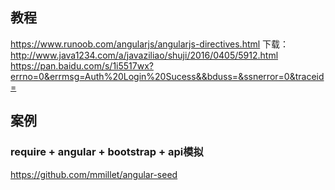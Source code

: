 ## 教程
https://www.runoob.com/angularjs/angularjs-directives.html
下载：
http://www.java1234.com/a/javaziliao/shuji/2016/0405/5912.html
https://pan.baidu.com/s/1i5517wx?errno=0&errmsg=Auth%20Login%20Sucess&&bduss=&ssnerror=0&traceid=

## 案例
### require + angular + bootstrap + api模拟
https://github.com/mmillet/angular-seed